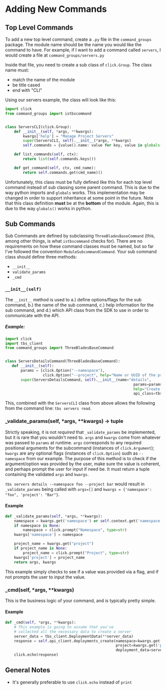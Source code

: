 # Adding New Commands
## Top Level Commands
To add a new top level command, create a `.py` file in the `command_groups` package. The module name should be the name 
you would like the command to have. For example, if I want to add a command called `servers`, I would create a file at 
`command_groups/servers.py`

Inside that file, you need to create a sub class of `click.Group`. The class name must:

- match the name of the module
- be title cased
- end with "CLI"

Using our servers example, the class will look like this:
```python
import click
from command_groups import istbscommand


class ServersCLI(click.Group):
    def __init__(self, *args, **kwargs):
        kwargs['help'] = "Manage Project Servers"
        super(ServersCLI, self).__init__(*args, **kwargs)
        self.commands = {value().name: value for key, value in globals().items() if istbscommand(value)}

    def list_commands(self, ctx):
        return list(self.commands.keys())

    def get_command(self, ctx, cmd_name):
        return self.commands.get(cmd_name)()
```

Unfortunately, this class must be fully defined like this for each top level command instead of sub classing some parent command. 
This is due to the way python imports and `globals` works. This implementation may be changed in order to support inheritance
 at some point in the future. Note that this class definition **must** be at the **bottom** of the module. Again, this is due
 to the way `globals()` works in python.
 
 ## Sub Commands
 Sub Commands are defined by subclassing `ThreeBladesBaseCommand` (this, among other things, is what `istbscommand` checks for).
 There are no requirements on how these command classes must be named, but so far I've followed the convention `ModuleSubcommandCommand`.
 Your sub command class should define three methods:
 - `__init__`
 - `validate_params`
 - `_cmd`
 
 ### `__init__(self)`
 The `__init__` method is used to a.) define options/flags for the sub command, b.) the name of the sub command,
 c.) help information for the sub command, and d.) which API class from the SDK to use in order to communicate with the API.
 
 ##### Example:
 ```python
import click
import tbs_client
from command_groups import ThreeBladesBaseCommand


class ServersDetailsCommand(ThreeBladesBaseCommand):
    def __init__(self):
        params = [click.Option("--namespace"),
                  click.Option("--project", help="Name or UUID of the project that this server is associated with.")]
        super(ServersDetailsCommand, self).__init__(name="details",
                                                           params=params,
                                                           help="Create and deploy a model as a RESTful endpoint",
                                                           api_class=tbs_client.DeploymentsApi)
```
 
 This, combined with the `ServersCLI` class from above allows the following from the command line: `tbs servers read`.
 
 
 ### _validate_params(self, *args, **kwargs) -> tuple
 Strictly speaking, it is not _required_ that `_validate_params` be implemented, but it is rare that you wouldn't need to.
 `args` and `kwargs` come from whatever was passed to `params` at runtime. `args` corresponds to any required positional arguments
 for the subcommand (instances of `click.Argument`); `kwargs` are any optional flags (instances of `click.Option`) sudh as `--namespace`
 from our example. The purpose of this method is to check if the argument/option was provided by the user, make sure the value is 
 coherent, and perhaps prompt the user for input if need be. It must return a tuple containing the validated `args` and `kwargs`.
 
`tbs servers details --namespace foo --project bar` would result in `_validate_params` being called with `args=[]` and 
`kwargs = {'namespace': "foo", 'project': "Bar"}`.

#### Example
```python
def _validate_params(self, *args, **kwargs):
    namespace = kwargs.get('namespace') or self.context.get('namespace')
    if namespace is None:
        namespace = click.prompt("Namespace", type=str)
    kwargs['namespace'] = namespace

    project_name = kwargs.get("project")
    if project_name is None:
        project_name = click.prompt("Project", type=str)
    kwargs['project'] = project_name
    return args, kwargs
```

This example simply checks to see if a value was provided via a flag, and if not prompts the user to input the value.

### _cmd(self, *args, **kwargs)
This is the business logic of your command, and is typically pretty simple.

#### Example
```python
def _cmd(self, *args, **kwargs):
    # This example is going to assume that you've
    # collected all the necessary data to create a server
    server_data = tbs_client.DeploymentData(**server_data)
    response = self.api_client.deployments_create(namespace=kwargs.get('namespace'),
                                                  project=kwargs.get('project'),
                                                  deployment_data=server_data)
    click.echo(response)
```

## General Notes

- It's generally preferable to use `click.echo` instead of `print`